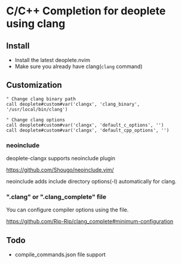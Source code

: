 # C/C++ Completion for deoplete using clang


## Install

* Install the latest deoplete.nvim
* Make sure you already have clang(`clang` command)


## Customization

```vim
" Change clang binary path
call deoplete#custom#var('clangx', 'clang_binary', '/usr/local/bin/clang')

" Change clang options
call deoplete#custom#var('clangx', 'default_c_options', '')
call deoplete#custom#var('clangx', 'default_cpp_options', '')
```


### neoinclude

deoplete-clangx supports neoinclude plugin

https://github.com/Shougo/neoinclude.vim/

neoinclude adds include directory options(-I) automatically for clang.


### ".clang" or ".clang_complete" file

You can configure compiler options using the file.

https://github.com/Rip-Rip/clang_complete#minimum-configuration


## Todo

* compile_commands.json file support
